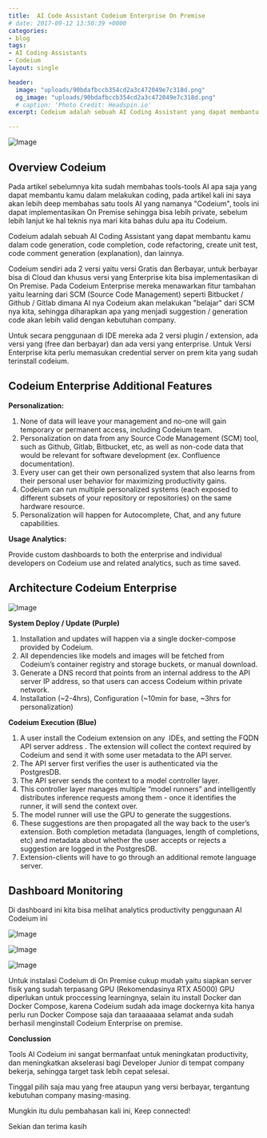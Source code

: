 ```yaml
---
title:  AI Code Assistant Codeium Enterprise On Premise
# date: 2017-09-12 13:50:39 +0000
categories:
- blog
tags:
- AI Coding Assistants
- Codeium
layout: single

header:
  image: "uploads/90bdafbccb354cd2a3c472049e7c318d.png"
  og_image: "uploads/90bdafbccb354cd2a3c472049e7c318d.png"
  # caption: 'Photo Credit: Headspin.io'
excerpt: Codeium adalah sebuah AI Coding Assistant yang dapat membantu kamu dalam  code generation, code completion, code refactoring, create unit test, code comment generation (explanation), dan lainnya. Codeium juga dapat di implementasikan di On Premise.

---
```


![Image](https://res.cloudinary.com/brianrakhmataji-id/image/upload/v1702099402/eopvwmgffjjvu9rvep8p.png)

## **Overview Codeium**

Pada artikel sebelumnya kita sudah membahas tools-tools AI apa saja yang dapat membantu kamu dalam melakukan coding, pada artikel kali ini saya akan lebih deep membahas satu tools AI yang namanya "Codeium", tools ini dapat implementasikan On Premise sehingga bisa lebih private, sebelum lebih lanjut ke hal teknis nya mari kita bahas dulu apa itu Codeium.

Codeium adalah sebuah AI Coding Assistant yang dapat membantu kamu dalam  code generation, code completion, code refactoring, create unit test, code comment generation (explanation), dan lainnya.

Codeium sendiri ada 2 versi yaitu versi Gratis dan Berbayar, untuk berbayar bisa di Cloud dan khusus versi yang Enterprise kita bisa implementasikan di On Premise. Pada Codeium Enterprise mereka menawarkan fitur tambahan yaitu learning dari SCM (Source Code Management) seperti Bitbucket / Github / Gitlab dimana AI nya Codeium akan melakukan "belajar" dari SCM nya kita, sehingga diharapkan apa yang menjadi suggestion / generation code akan lebih valid dengan kebutuhan company.

Untuk secara penggunaan di IDE mereka ada 2 versi plugin / extension, ada versi yang (free dan berbayar) dan ada versi yang enterprise. Untuk Versi Enterprise kita perlu memasukan credential server on prem kita yang sudah terinstall codeium.

## **Codeium Enterprise Additional Features**

**Personalization:**
1. None of data will leave your management and no-one will gain temporary or permanent access, including Codeium team.
2. Personalization on data from any Source Code Management (SCM) tool, such as Github, Gitlab, Bitbucket, etc, as well as non-code data that would be relevant for software development (ex. Confluence documentation).
3. Every user can get their own personalized system that also learns from their personal user behavior for maximizing productivity gains.
4. Codeium can run multiple personalized systems (each exposed to different subsets of your repository or repositories) on the same hardware resource.
5. Personalization will happen for Autocomplete, Chat, and any future capabilities. 

**Usage Analytics:**

Provide custom dashboards to both the enterprise and individual developers on Codeium use and related analytics, such as time saved.

## **Architecture Codeium Enterprise**

![Image](https://res.cloudinary.com/brianrakhmataji-id/image/upload/v1702099402/krwveuqzxpkbk7fqksgk.png)

**System Deploy / Update (Purple)**

1. Installation and updates will happen via a single docker-compose provided by Codeium.
2. All dependencies like models and images will be fetched from Codeium’s container registry and storage buckets, or manual download.
3. Generate a DNS record that points from an internal address to the API server IP address, so that users can access Codeium within private network.
4. Installation (~2-4hrs), Configuration (~10min for base, ~3hrs for personalization)

**Codeium Execution (Blue)**
1. A user install the Codeium extension on any  IDEs, and setting the FQDN API server address . The extension will collect the context required by Codeium and send it with some user metadata to the API server.
2. The API server first verifies the user is authenticated via the PostgresDB.
3. The API server sends the context to a model controller layer.
4. This controller layer manages multiple “model runners” and intelligently distributes inference requests among them - once it identifies the runner, it will send the context over.
5. The model runner will use the GPU to generate the suggestions.
6. These suggestions are then propagated all the way back to the user’s extension. Both completion metadata (languages, length of completions, etc) and metadata about whether the user accepts or rejects a suggestion are logged in the PostgresDB.
7. Extension-clients will have to go through an additional remote language server.

## **Dashboard Monitoring**

Di dashboard ini kita bisa melihat analytics productivity penggunaan AI Codeium ini

![Image](https://res.cloudinary.com/brianrakhmataji-id/image/upload/v1702099402/fwdk7qq8mmpeufxi4f66.png)

![Image](https://res.cloudinary.com/brianrakhmataji-id/image/upload/v1702099402/zawushq8ey97bkf0zsjs.png)

![Image](https://res.cloudinary.com/brianrakhmataji-id/image/upload/v1702099402/py2zjjzxet2oexhxozfv.png)


Untuk instalasi Codeium di On Premise cukup mudah yaitu siapkan server fisik yang sudah terpasang GPU (Rekomendasinya RTX A5000) GPU diperlukan untuk proccessing learningnya, selain itu install Docker dan Docker Compose, karena Codeium sudah ada image dockernya kita hanya perlu run Docker Compose saja dan taraaaaaaa selamat anda sudah berhasil menginstall Codeium Enterprise on premise.

**Conclussion**

Tools AI Codeium ini sangat bermanfaat untuk meningkatan productivity, dan meningkatkan akselerasi bagi Developer Junior di tempat company bekerja, sehingga target task lebih cepat selesai. 

Tinggal pilih saja mau yang free ataupun yang versi berbayar, tergantung kebutuhan company masing-masing.

Mungkin itu dulu pembahasan kali ini, Keep connected!

Sekian dan terima kasih